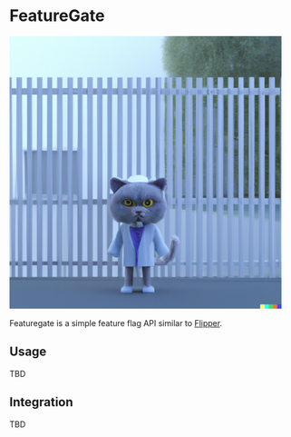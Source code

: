 # FeatureGate

<img src="./feature_gate.png" width=480/>

Featuregate is a simple feature flag API similar to [Flipper](https://github.com/flippercloud/flipper).

## Usage

TBD

## Integration

TBD
